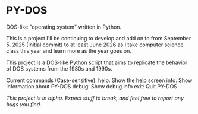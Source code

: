 # PY-DOS
DOS-like "operating system" written in Python.

This is a project I'll be continuing to develop and add on to from September 5, 2025 (Initial commit) to at least June 2026 as I take computer science class this year and learn more as the year goes on. 

This project is a DOS-like Python script that aims to replicate the behavior of DOS systems from the 1980s and 1990s.

Current commands (Case-sensitive):
help: Show the help screen
info: Show information about PY-DOS
debug: Show debug info
exit: Quit PY-DOS

*This project is in alpha. Expect stuff to break, and feel free to report any bugs you find.*
